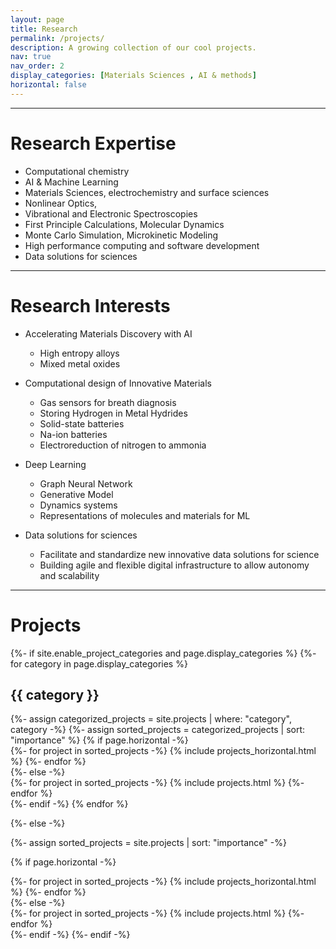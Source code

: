 ```yaml
---
layout: page
title: Research
permalink: /projects/
description: A growing collection of our cool projects.
nav: true
nav_order: 2
display_categories: [Materials Sciences , AI & methods]
horizontal: false
---
```

****
# Research  Expertise
- Computational chemistry
- AI & Machine Learning
- Materials Sciences, electrochemistry and surface sciences
- Nonlinear Optics,
- Vibrational and Electronic Spectroscopies
- First Principle Calculations, Molecular Dynamics
- Monte Carlo Simulation, Microkinetic Modeling
- High performance computing and software development
- Data solutions for sciences



****
# Research  Interests
- Accelerating Materials Discovery with AI
    - High entropy alloys
    - Mixed metal oxides
- Computational design of Innovative Materials
    - Gas sensors for breath diagnosis
    - Storing Hydrogen in Metal Hydrides
    - Solid-state batteries
    - Na-ion batteries
    - Electroreduction of nitrogen to ammonia
- Deep Learning
    - Graph Neural Network
    - Generative Model
    - Dynamics systems
    - Representations of molecules and materials for ML  

- Data solutions for sciences
    - Facilitate and standardize new innovative data solutions for science
    - Building agile and flexible digital infrastructure to allow autonomy and scalability



****
# Projects

<!-- pages/projects.md -->
<div class="projects">
{%- if site.enable_project_categories and page.display_categories %}
  <!-- Display categorized projects -->
  {%- for category in page.display_categories %}
  <h2 class="category">{{ category }}</h2>
  {%- assign categorized_projects = site.projects | where: "category", category -%}
  {%- assign sorted_projects = categorized_projects | sort: "importance" %}
  <!-- Generate cards for each project -->
  {% if page.horizontal -%}
  <div class="container">
    <div class="row row-cols-2">
    {%- for project in sorted_projects -%}
      {% include projects_horizontal.html %}
    {%- endfor %}
    </div>
  </div>
  {%- else -%}
  <div class="grid">
    {%- for project in sorted_projects -%}
      {% include projects.html %}
    {%- endfor %}
  </div>
  {%- endif -%}
  {% endfor %}

{%- else -%}
<!-- Display projects without categories -->
  {%- assign sorted_projects = site.projects | sort: "importance" -%}
  <!-- Generate cards for each project -->
  {% if page.horizontal -%}
  <div class="container">
    <div class="row row-cols-2">
    {%- for project in sorted_projects -%}
      {% include projects_horizontal.html %}
    {%- endfor %}
    </div>
  </div>
  {%- else -%}
  <div class="grid">
    {%- for project in sorted_projects -%}
      {% include projects.html %}
    {%- endfor %}
  </div>
  {%- endif -%}
{%- endif -%}
</div>
